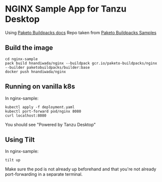 # NGINX Sample App for Tanzu Desktop
Using [Paketo Buildpacks
docs](https://paketo.io/docs/buildpacks/language-family-buildpacks/nginx/)
Repo taken from [Paketo Buildpacks
Samples](https://github.com/paketo-buildpacks/samples)

## Build the image
```
cd nginx-sample
pack build hnandiwada/nginx --buildpack gcr.io/paketo-buildpacks/nginx   --builder paketobuildpacks/builder:base
docker push hnandiwada/nginx
```

## Running on vanilla k8s
In nginx-sample:
```
kubectl apply -f deployment.yaml
kubectl port-forward pod/nginx 8080
curl localhost:8080
```
You should see "Powered by Tanzu Desktop"

## Using Tilt
In nginx-sample:
```
tilt up
```
Make sure the pod is not already up beforehand and that you're not already
port-forwarding in a separate terminal.


